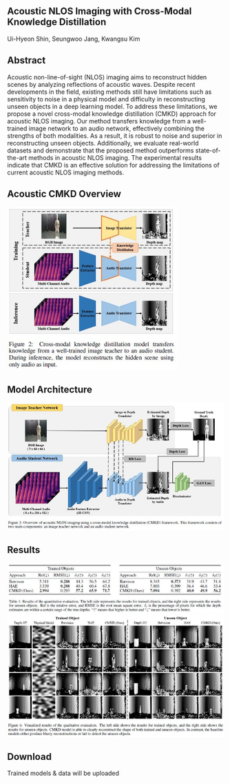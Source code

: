 ## Acoustic NLOS Imaging with Cross-Modal Knowledge Distillation <br>
Ui-Hyeon Shin, Seungwoo Jang, Kwangsu Kim

Abstract
-
Acoustic non-line-of-sight (NLOS) imaging aims to reconstruct hidden scenes by analyzing reflections of acoustic waves. Despite recent developments in the field, existing methods still have limitations such as sensitivity to noise in a physical model and difficulty in reconstructing unseen objects in a deep learning model. To address these limitations, we propose a novel cross-modal knowledge distillation (CMKD) approach for acoustic NLOS imaging. Our method transfers knowledge from a well-trained image network to an audio network, effectively combining the strengths of both modalities. As a result, it is robust to noise and superior in reconstructing unseen objects. Additionally, we evaluate real-world datasets and demonstrate that the proposed method outperforms state-of-the-art methods in acoustic NLOS imaging. The experimental results indicate that CMKD is an effective solution for addressing the limitations of current acoustic NLOS imaging methods. 


Acoustic CMKD Overview
-
![](https://github.com/shineh96/Acoustic-NLOS-CMKD/blob/main/images/CMKD_Overview.JPG)

Model Architecture
-
![](https://github.com/shineh96/Acoustic-NLOS-CMKD/blob/main/images/Model_Architecture.JPG)


Results
-

![](https://github.com/shineh96/Acoustic-NLOS-CMKD/blob/main/images/Quantitative_Evaluation_Result.JPG)
![](https://github.com/shineh96/Acoustic-NLOS-CMKD/blob/main/images/Qualitative_Evaluation_Result.JPG)

Download
-
Trained models & data will be uploaded
